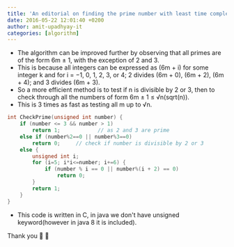 ```yaml
---
title: 'An editorial on finding the prime number with least time complexity'
date: 2016-05-22 12:01:40 +0200
author: amit-upadhyay-it
categories: [algorithm]
---
```


- The algorithm can be improved further by observing that all primes are of the form 6m ± 1, with the exception of 2 and 3.
- This is because all integers can be expressed as (6m + i) for some integer k and for i = −1, 0, 1, 2, 3, or 4; 2 divides (6m + 0), (6m + 2), (6m + 4); and 3 divides (6m + 3).
- So a more efficient method is to test if n is divisible by 2 or 3, then to check through all the numbers of form 6m ± 1 ≤ √n(sqrt(n)).
- This is 3 times as fast as testing all m up to √n.

```c
int CheckPrime(unsigned int number) {
    if (number <= 3 && number > 1) 
        return 1;            // as 2 and 3 are prime
    else if (number%2==0 || number%3==0) 
        return 0;     // check if number is divisible by 2 or 3
    else {
        unsigned int i;
        for (i=5; i*i<=number; i+=6) {
            if (number % i == 0 || number%(i + 2) == 0) 
                return 0;
        }
        return 1; 
    }
}
```

- This code is written in C, in java we don't have unsigned keyword(however in java 8 it is included).

Thank you 🎂 👏
